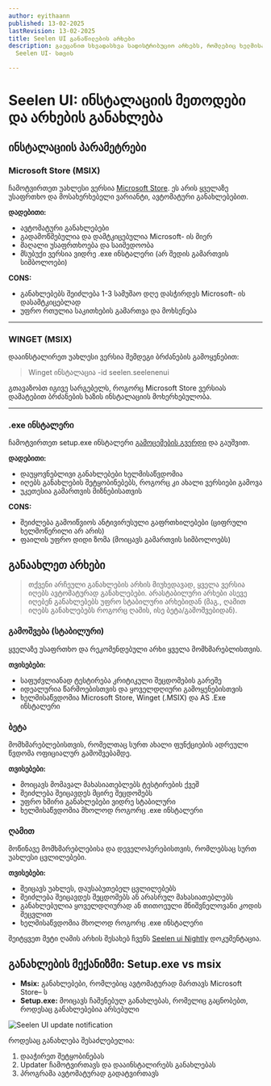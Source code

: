 ```yaml
---
author: eyithaann
published: 13-02-2025
lastRevision: 13-02-2025
title: Seelen UI განაწილების არხები
description: გაეცანით სხვადასხვა სადისტრიბუციო არხებს, რომლებიც ხელმისაწვდომია
  Seelen UI- სთვის

---
```


# Seelen UI: ინსტალაციის მეთოდები და არხების განახლება

## ინსტალაციის პარამეტრები

### Microsoft Store (MSIX)

ჩამოტვირთეთ უახლესი ვერსია
[Microsoft Store](https://www.microsoft.com/store). ეს არის ყველაზე უსაფრთხო და
 მოსახერხებელი ვარიანტი, ავტომატური განახლებებით.

**დადებითი:**

* ავტომატური განახლებები
* გადამოწმებულია და დამტკიცებულია Microsoft- ის მიერ
* მაღალი უსაფრთხოება და საიმედოობა
* მსუბუქი ვერსია ვიდრე .exe ინსტალერი (არ შედის გამართვის სიმბოლოები)

**CONS:**

* განახლებებს შეიძლება 1-3 სამუშაო დღე დასჭირდეს Microsoft- ის დასამტკიცებლად
* უფრო რთულია საკითხების გამართვა და მოხსენება

***

### WINGET (MSIX)

დააინსტალირეთ უახლესი ვერსია შემდეგი ბრძანების გამოყენებით:

> Winget ინსტალაცია -id seelen.seelenenui

გთავაზობთ იგივე სარგებელს, როგორც Microsoft Store ვერსიას დამატებით
 ბრძანების ხაზის ინსტალაციის მოხერხებულობა.

***

### .exe ინსტალერი

ჩამოტვირთეთ setup.exe ინსტალერი
[გამოცემების გვერდი](https://github.com/eythaann/Seelen-UI/releases) და გაუშვით.

**დადებითი:**

* დაუყოვნებლივი განახლებები ხელმისაწვდომია
* იღებს განახლების შეტყობინებებს, როგორც კი ახალი ვერსიები გამოვა
* უკეთესია გამართვის მიზნებისათვის

**CONS:**

* შეიძლება გამოიწვიოს ანტივირუსული გაფრთხილებები (ციფრული ხელმოწერილი არ არის)
* ფაილის უფრო დიდი ზომა (მოიცავს გამართვის სიმბოლოებს)

## განაახლეთ არხები

> თქვენი არჩეული განახლების არხის მიუხედავად, ყველა ვერსია იღებს ავტომატურად
>  განახლებები. არასტაბილური არხები ასევე იღებენ განახლებებს უფრო სტაბილური არხებიდან
>  (მაგ., ღამით იღებს განახლებებს როგორც ღამის, ისე ბეტა/გამოშვებიდან).

### გამოშვება (სტაბილური)

ყველაზე უსაფრთხო და რეკომენდებული არხი ყველა მომხმარებლისთვის.

**თვისებები:**

* საფუძვლიანად ტესტირება კრიტიკული შეცდომების გარეშე
* იდეალურია წარმოებისთვის და ყოველდღიური გამოყენებისთვის
* ხელმისაწვდომია Microsoft Store, Winget (.MSIX) და AS .Exe ინსტალერი

### ბეტა

მომხმარებლებისთვის, რომელთაც სურთ ახალი ფუნქციების ადრეული წვდომა ოფიციალურ გამოშვებამდე.

**თვისებები:**

* მოიცავს მომავალ მახასიათებლებს ტესტირების ქვეშ
* შეიძლება შეიცავდეს მცირე შეცდომებს
* უფრო ხშირი განახლებები ვიდრე სტაბილური
* ხელმისაწვდომია მხოლოდ როგორც .exe ინსტალერი

### ღამით

მოწინავე მომხმარებლებისა და დეველოპერებისთვის, რომლებსაც სურთ უახლესი ცვლილებები.

**თვისებები:**

* შეიცავს უახლეს, დაუსაბუთებელ ცვლილებებს
* შეიძლება შეიცავდეს შეცდომებს ან არასრულ მახასიათებლებს
* განახლებულია ყოველდღიურად ან თითოეული მნიშვნელოვანი კოდის შეცვლით
* ხელმისაწვდომია მხოლოდ როგორც .exe ინსტალერი

შეიტყვეთ მეტი ღამის არხის შესახებ ჩვენს
[Seelen ui Nightly](https://seelen.io/blog/nightly) დოკუმენტაცია.

## განახლების მექანიზმი: Setup.exe vs msix

* **Msix:** განახლებები, რომლებიც ავტომატურად მართავს Microsoft Store– ს
* **Setup.exe:** მოიცავს ჩაშენებულ განახლებას, რომელიც გაცნობებთ, როდესაც განახლებებია
   არსებული

![Seelen UI update notification](https://github.com/Seelen-Inc/slu-blog/blob/master/blog/seelen-ui-distribution-channels/image.png?raw=true)

როდესაც განახლება შესაძლებელია:

1. დააჭირეთ შეტყობინებას
2. Updater ჩამოტვირთავს და დააინსტალირებს განახლებას
3. პროგრამა ავტომატურად გადატვირთავს
